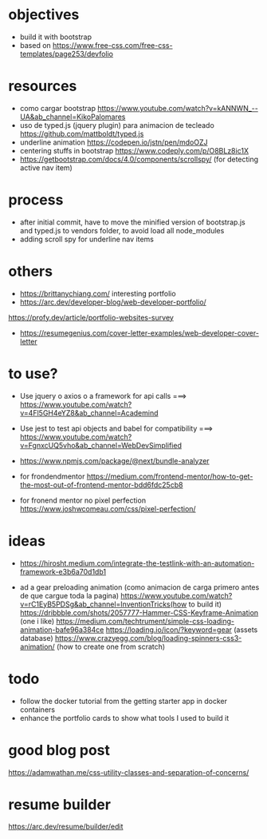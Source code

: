 # objectives
- build it with bootstrap
- based on https://www.free-css.com/free-css-templates/page253/devfolio

# resources
- como cargar bootstrap https://www.youtube.com/watch?v=kANNWN_--UA&ab_channel=KikoPalomares
- uso de typed.js (jquery plugin) para animacion de tecleado https://github.com/mattboldt/typed.js
- underline animation https://codepen.io/jstn/pen/mdoOZJ
- centering stuffs in bootstrap https://www.codeply.com/p/O8BLz8ic1X
- https://getbootstrap.com/docs/4.0/components/scrollspy/ (for detecting active nav item)

# process
- after initial commit, have to move the minified version of bootstrap.js and typed.js to vendors folder, 
to avoid load all node_modules
- adding scroll spy for underline nav items

# others
- https://brittanychiang.com/ interesting portfolio
- https://arc.dev/developer-blog/web-developer-portfolio/

https://profy.dev/article/portfolio-websites-survey

- https://resumegenius.com/cover-letter-examples/web-developer-cover-letter


# to use?
- Use jquery o axios o a framework for api calls ===> https://www.youtube.com/watch?v=4Fl5GH4eYZ8&ab_channel=Academind
- Use jest to test api objects and babel for compatibility ===> https://www.youtube.com/watch?v=FgnxcUQ5vho&ab_channel=WebDevSimplified
- https://www.npmjs.com/package/@next/bundle-analyzer

- for frondendmentor https://medium.com/frontend-mentor/how-to-get-the-most-out-of-frontend-mentor-bdd6fdc25cb8
- for fronend mentor no pixel perfection https://www.joshwcomeau.com/css/pixel-perfection/

# ideas
- https://hirosht.medium.com/integrate-the-testlink-with-an-automation-framework-e3b6a70d1db1

- ad a gear preloading animation (como animacion de carga primero antes de que cargue toda la pagina)
    https://www.youtube.com/watch?v=rC1EyB5PDSg&ab_channel=InventionTricks(how to build it)
    https://dribbble.com/shots/2057777-Hammer-CSS-Keyframe-Animation (one i like)
    https://medium.com/techtrument/simple-css-loading-animation-bafe96a384ce
    https://loading.io/icon/?keyword=gear (assets database)
    https://www.crazyegg.com/blog/loading-spinners-css3-animation/ (how to create one from scratch)

# todo
- follow the docker tutorial from the getting starter app in docker containers
- enhance the portfolio cards to show what tools I used to build it

# good blog post
https://adamwathan.me/css-utility-classes-and-separation-of-concerns/

# resume builder
https://arc.dev/resume/builder/edit